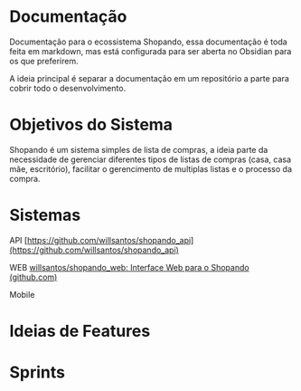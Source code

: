# Documentação
Documentação para o ecossistema Shopando, essa documentação é toda feita em markdown, mas está configurada para ser aberta no Obsidian para os que preferirem.

A ideia principal é separar a documentação em um repositório a parte para cobrir todo o desenvolvimento.

# Objetivos do Sistema
Shopando é um sistema simples de lista de compras, a ideia parte da necessidade de gerenciar diferentes tipos de listas de compras (casa, casa mãe, escritório), facilitar o gerencimento de multiplas listas e o processo da compra.

# Sistemas

API  [https://github.com/willsantos/shopando_api](https://github.com/willsantos/shopando_api)

WEB [willsantos/shopando_web: Interface Web para o Shopando (github.com)](https://github.com/willsantos/shopando_web)

Mobile



# Ideias de Features

# Sprints

